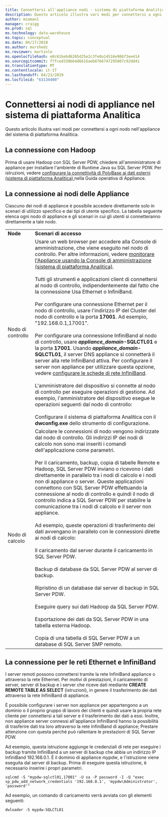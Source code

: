 ```yaml
---
title: Connettersi all'appliance nodi - sistema di piattaforma Analitica | Microsoft Docs
description: Questo articolo illustra vari modi per connettersi a ogni nodo nell'appliance del sistema di piattaforma Analitica.
author: mzaman1
manager: craigg
ms.prod: sql
ms.technology: data-warehouse
ms.topic: conceptual
ms.date: 04/17/2018
ms.author: murshedz
ms.reviewer: martinle
ms.openlocfilehash: e8c61bebd6265d25e2c3fe0a14516e986f3ee414
ms.sourcegitcommit: f7fced330b64d6616aeb8766747295807c92dd41
ms.translationtype: MT
ms.contentlocale: it-IT
ms.lasthandoff: 04/23/2019
ms.locfileid: "63134400"
---
```

# <a name="connect-to-appliance-nodes-in-analytics-platform-system"></a>Connettersi ai nodi di appliance nel sistema di piattaforma Analitica
Questo articolo illustra vari modi per connettersi a ogni nodo nell'appliance del sistema di piattaforma Analitica.  
  
## <a name="connecting-with-hadoop"></a>La connessione con Hadoop  
Prima di usare Hadoop con SQL Server PDW, chiedere all'amministratore di appliance per installare l'ambiente di Runtime Java su SQL Server PDW. Per istruzioni, vedere [configurare la connettività di PolyBase ai dati esterni &#40;sistema di piattaforma Analitica&#41; ](configure-polybase-connectivity-to-external-data.md) nella Guida operativa di Appliance.  
  
## <a name="ConnectingToIndividualNodes"></a>La connessione ai nodi delle Appliance  
Ciascuno dei nodi di appliance è possibile accedere direttamente solo in scenari di utilizzo specifico e dai tipi di utente specifico. La tabella seguente elenca ogni nodo di appliance e gli scenari in cui gli utenti si connetteranno direttamente a tale nodo.  
  
<!-- MISSING LINKS For information on the purpose of each node, see [Understanding SQL Server PDW &#40;SQL Server PDW&#41;](../sqlpdw/understanding-sql-server-pdw-sql-server-pdw.md).  -->  
  
|||  
|-|-|  
|**Node**|**Scenari di accesso**|  
|Nodo di controllo|Usare un web browser per accedere alla Console di amministrazione, che viene eseguito nel nodo di controllo. Per altre informazioni, vedere [monitorare l'Appliance usando la Console di amministrazione &#40;sistema di piattaforma Analitica&#41;](monitor-the-appliance-by-using-the-admin-console.md).<br /><br />Tutti gli strumenti e applicazioni client di connettersi al nodo di controllo, indipendentemente dal fatto che la connessione Usa Ethernet o InfiniBand.<br /><br />Per configurare una connessione Ethernet per il nodo di controllo, usare l'indirizzo IP del Cluster del nodo di controllo e la porta **17001**. Ad esempio, "192.168.0.1,17001".<br /><br />Per configurare una connessione InfiniBand al nodo di controllo, usare  <strong>*appliance_domain*-SQLCTL01</strong> e la porta **17001**. Usando  <strong>*appliance_domain*-SQLCTL01</strong>, il server DNS appliance si connetterà il server alla rete InfiniBand attiva. Per configurare il server non appliance per utilizzare questa opzione, vedere [configurare le schede di rete InfiniBand](configure-infiniband-network-adapters.md).<br /><br />L'amministratore del dispositivo si connette al nodo di controllo per eseguire operazioni di gestione. Ad esempio, l'amministratore del dispositivo esegue le operazioni seguenti dal nodo di controllo:<br /><br />Configurare il sistema di piattaforma Analitica con il **dwconfig.exe** dello strumento di configurazione.|  
|Nodo di calcolo|Calcolare le connessioni di nodo vengono indirizzate dal nodo di controllo. Gli indirizzi IP dei nodi di calcolo non sono mai inseriti i comandi dell'applicazione come parametri.<br /><br />Per il caricamento, backup, copia di tabelle Remote e Hadoop, SQL Server PDW inviano o ricevono i dati direttamente in parallelo tra i nodi di calcolo e i nodi non di appliance o server. Queste applicazioni connettono con SQL Server PDW effettuando la connessione al nodo di controllo e quindi il nodo di controllo indica a SQL Server PDW per stabilire la comunicazione tra i nodi di calcolo e il server non appliance.<br /><br />Ad esempio, queste operazioni di trasferimento dei dati avvengano in parallelo con le connessioni dirette ai nodi di calcolo:<br /><br />Il caricamento dal server durante il caricamento in SQL Server PDW.<br /><br />Backup di database da SQL Server PDW al server di backup.<br /><br />Ripristino di un database dal server di backup in SQL Server PDW.<br /><br />Eseguire query sui dati Hadoop da SQL Server PDW.<br /><br />Esportazione dei dati da SQL Server PDW in una tabella esterna Hadoop.<br /><br />Copia di una tabella di SQL Server PDW a un database di SQL Server SMP remoto.|  
  
## <a name="connecting-to-the-ethernet-and-infiniband-networks"></a>La connessione per le reti Ethernet e InfiniBand  
I server remoti possono connettersi tramite la rete InfiniBand appliance o attraverso la rete Ethernet. Per motivi di prestazioni, il caricamento di server, server di backup e i server che riceve dati mediante **CREATE REMOTE TABLE AS SELECT** (istruzioni), in genere il trasferimento dei dati attraverso la rete InfiniBand di appliance.  
  
È possibile configurare i server non appliance per appartengono a un dominio o il proprio gruppo di lavoro dei clienti e quindi usare la propria rete cliente per connettersi a tali server e il trasferimento dei dati a essi. Inoltre, non appliance server connessi all'appliance InfiniBand hanno la possibilità di trasferire dati tra loro attraverso la rete InfiniBand di appliance; Prestare attenzione con questa perché può rallentare le prestazioni di SQL Server PDW.  
  
Ad esempio, questa istruzione aggiunge le credenziali di rete per eseguire i backup tramite InfiniBand a un server di backup che abbia un indirizzo IP InfiniBand 192.168.0.1. È il dominio di appliance *mypdw*, e l'istruzione viene eseguita dal server di backup. Prima di eseguire questa istruzione, è necessario inserire i propri parametri.  
  
```  
sqlcmd -S "mypdw-sqlctl01,17001" -U sa -P password -I -Q "exec sp_pdw_add_network_credentials '192.168.0.1', 'mypdw\Administrator', 'password'"  
```  
  
Ad esempio, un comando di caricamento verrà avviata con gli elementi seguenti:  
  
```  
dwloader -S mypdw-SQLCTL01  
```  
  
<!-- MISSING LINKS ## See Also  
[Configure an External Windows System To Receive Remote Table Copies Using InfiniBand &#40;SQL Server PDW&#41;](../sqlpdw/configure-an-external-windows-system-to-receive-remote-table-copies-using-infiniband-sql-server-pdw.md)  
[Common Metadata Query Examples &#40;SQL Server PDW&#41;](../sqlpdw/common-metadata-query-examples-sql-server-pdw.md)  -->  
  
